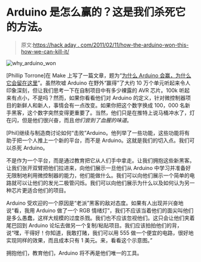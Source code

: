 # Arduino 是怎么赢的？这是我们杀死它的方法。

> 原文:[https://hack aday . com/2011/02/11/how-the-arduino-won-this-how-we-can-kill-it/](https://hackaday.com/2011/02/11/how-the-arduino-won-this-is-how-we-can-kill-it/)

![](../Images/8012b4958794ba263705cfefba56ac60.png "why_arduino_won")

[Phillip Torrone]在 Make 上写了一篇文章，题为“[为什么 Arduino 会赢，为什么它会留在这里](http://blog.makezine.com/archive/2011/02/why-the-arduino-won-and-why-its-here-to-stay.html)”。虽然吹嘘 Arduino 在野外“赢得”了大约 10 万个单元听起来令人印象深刻，但让我们思考一下在自制项目中有多少裸露的 AVR 芯片。100k 听起来有点小，不是吗？然而，如果你看看他们对 Arduino 的定义，针对微控制器项目的新鲜人和新人，事情会有一点改变。如果你把这个数字换成 100，000 名新手黑客，这个数字突然变得更重要了。当然，他们只是在推特上说马桶冲水了，灯在闪，但是他们很兴奋，而且*他们尝到了血腥的味道*。

[Phil]继续与制造商讨论如何“击败”Arduino。他列举了一些功能，这些功能将有助于把一个人推上一个新的平台，而不是 Arduino。这就是我们的切入点。我们可以杀死 Arduino。

不是作为一个平台，而是通过教育把它从人们手中拿走。让我们拥抱这些新黑客。让我们张开双臂把他们拉进来，向他们展示一旦他们从 Arduino 中学习并准备好无限制地利用微控制器的能力，他们能做什么。我们可以向他们展示一个简单的电路就可以让他们的发光二极管闪烁。我们可以向他们展示为什么以及如何认为另一种芯片更适合他们的项目。

Arduino 受欢迎的一个原因是“老派”黑客的敌对态度。如果有人出现并兴奋地说“看，我用 Arduino 做了一个 RGB 情绪灯”，我们不应该当着他们的面尖叫他们是多么愚蠢，这样大规模的过度杀戮。我们也不应该忽视他们。这只会让他们夹着尾巴回到 Arduino 论坛去做另一个复制/粘贴项目。我们应该拍拍他们的背，说“嘿，干得好！你知道，我敢打赌，我们可以用 555 做一个便宜的电路，很好地实现同样的效果，而且成本只有 1 美元。来，看看这个示意图。”

拥抱他们，教育他们，Arduino 将不再是他们唯一的工具。